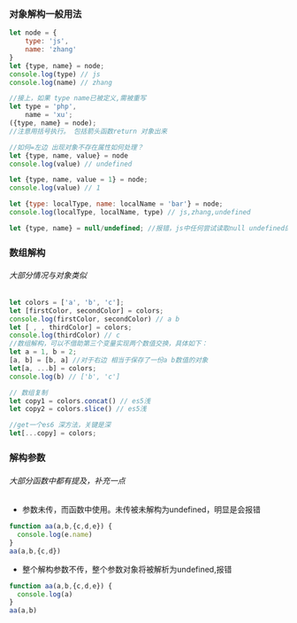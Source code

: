 ### 对象解构一般用法
```javascript
let node = {
    type: 'js',
    name: 'zhang'
}
let {type, name} = node;
console.log(type) // js
console.log(name) // zhang

//接上，如果 type name已被定义,需被重写
let type = 'php',
    name = 'xu';
({type, name} = node);
//注意用括号执行。 包括箭头函数return 对象出来

//如何=左边 出现对象不存在属性如何处理？
let {type, name, value} = node
console.log(value) // undefined

let {type, name, value = 1} = node;
console.log(value) // 1

let {type: localType, name: localName = 'bar'} = node;
console.log(localType, localName, type) // js,zhang,undefined

let {type, name} = null/undefined; //报错，js中任何尝试读取null undefined的属性都将报错
```

### 数组解构
###### 大部分情况与对象类似
```javascript
let colors = ['a', 'b', 'c'];
let [firstColor, secondColor] = colors;
console.log(firstColor, secondColor) // a b
let [ , , thirdColor] = colors;
console.log(thirdColor) // c
//数组解构，可以不借助第三个变量实现两个数值交换，具体如下：
let a = 1, b = 2;
[a, b] = [b, a] //对于右边 相当于保存了一份a b数值的对象
let[a, ...b] = colors;
console.log(b) // ['b', 'c']

// 数组复制
let copy1 = colors.concat() // es5浅
let copy2 = colors.slice() // es5浅

//get一个es6 深方法，关键是深
let[...copy] = colors;
```
### 解构参数
###### 大部分函数中都有提及，补充一点
+ 参数未传，而函数中使用。未传被未解构为undefined，明显是会报错
```javascript
function aa(a,b,{c,d,e}) {
  console.log(e.name)
}
aa(a,b,{c,d})
```
+ 整个解构参数不传，整个参数对象将被解析为undefined,报错
```javascript
function aa(a,b,{c,d,e}) {
  console.log(a)
}
aa(a,b)
```
